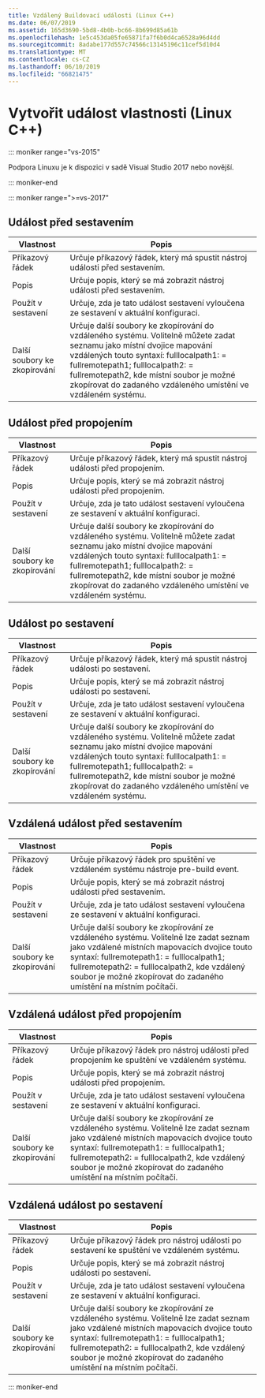 ```yaml
---
title: Vzdálený Buildovací události (Linux C++)
ms.date: 06/07/2019
ms.assetid: 165d3690-5bd8-4b0b-bc66-8b699d85a61b
ms.openlocfilehash: 1e5c453da05fe65871fa7f6b0d4ca6528a96d4dd
ms.sourcegitcommit: 8adabe177d557c74566c13145196c11cef5d10d4
ms.translationtype: MT
ms.contentlocale: cs-CZ
ms.lasthandoff: 06/10/2019
ms.locfileid: "66821475"
---
```

# <a name="build-event-properties-linux-c"></a>Vytvořit událost vlastnosti (Linux C++)

::: moniker range="vs-2015"

Podpora Linuxu je k dispozici v sadě Visual Studio 2017 nebo novější.

::: moniker-end

::: moniker range=">=vs-2017"

## <a name="pre-build-event"></a>Událost před sestavením

Vlastnost | Popis
--- | ---
Příkazový řádek | Určuje příkazový řádek, který má spustit nástroj události před sestavením.
Popis | Určuje popis, který se má zobrazit nástroj události před sestavením.
Použít v sestavení | Určuje, zda je tato událost sestavení vyloučena ze sestavení v aktuální konfiguraci.
Další soubory ke zkopírování | Určuje další soubory ke zkopírování do vzdáleného systému. Volitelně můžete zadat seznamu jako místní dvojice mapování vzdálených touto syntaxí: fulllocalpath1: = fullremotepath1; fulllocalpath2: = fullremotepath2, kde místní soubor je možné zkopírovat do zadaného vzdáleného umístění ve vzdáleném systému.

## <a name="pre-link-event"></a>Událost před propojením

Vlastnost | Popis
--- | ---
Příkazový řádek | Určuje příkazový řádek, který má spustit nástroj události před propojením.
Popis | Určuje popis, který se má zobrazit nástroj události před propojením.
Použít v sestavení | Určuje, zda je tato událost sestavení vyloučena ze sestavení v aktuální konfiguraci.
Další soubory ke zkopírování | Určuje další soubory ke zkopírování do vzdáleného systému. Volitelně můžete zadat seznamu jako místní dvojice mapování vzdálených touto syntaxí: fulllocalpath1: = fullremotepath1; fulllocalpath2: = fullremotepath2, kde místní soubor je možné zkopírovat do zadaného vzdáleného umístění ve vzdáleném systému.

## <a name="post-build-event"></a>Událost po sestavení

Vlastnost | Popis
--- | ---
Příkazový řádek | Určuje příkazový řádek, který má spustit nástroj události po sestavení.
Popis | Určuje popis, který se má zobrazit nástroj události po sestavení.
Použít v sestavení | Určuje, zda je tato událost sestavení vyloučena ze sestavení v aktuální konfiguraci.
Další soubory ke zkopírování | Určuje další soubory ke zkopírování do vzdáleného systému. Volitelně můžete zadat seznamu jako místní dvojice mapování vzdálených touto syntaxí: fulllocalpath1: = fullremotepath1; fulllocalpath2: = fullremotepath2, kde místní soubor je možné zkopírovat do zadaného vzdáleného umístění ve vzdáleném systému.

## <a name="remote-pre-build-event"></a>Vzdálená událost před sestavením

Vlastnost | Popis
--- | ---
Příkazový řádek | Určuje příkazový řádek pro spuštění ve vzdáleném systému nástroje pre-build event.
Popis | Určuje popis, který se má zobrazit nástroj události před sestavením.
Použít v sestavení | Určuje, zda je tato událost sestavení vyloučena ze sestavení v aktuální konfiguraci.
Další soubory ke zkopírování | Určuje další soubory ke zkopírování ze vzdáleného systému. Volitelně lze zadat seznam jako vzdálené místních mapovacích dvojice touto syntaxí: fullremotepath1: = fulllocalpath1; fullremotepath2: = fulllocalpath2, kde vzdálený soubor je možné zkopírovat do zadaného umístění na místním počítači.

## <a name="remote-pre-link-event"></a>Vzdálená událost před propojením

Vlastnost | Popis
--- | ---
Příkazový řádek | Určuje příkazový řádek pro nástroj události před propojením ke spuštění ve vzdáleném systému.
Popis | Určuje popis, který se má zobrazit nástroj události před propojením.
Použít v sestavení | Určuje, zda je tato událost sestavení vyloučena ze sestavení v aktuální konfiguraci.
Další soubory ke zkopírování | Určuje další soubory ke zkopírování ze vzdáleného systému. Volitelně lze zadat seznam jako vzdálené místních mapovacích dvojice touto syntaxí: fullremotepath1: = fulllocalpath1; fullremotepath2: = fulllocalpath2, kde vzdálený soubor je možné zkopírovat do zadaného umístění na místním počítači.

## <a name="remote-post-build-event"></a>Vzdálená událost po sestavení

Vlastnost | Popis
--- | ---
Příkazový řádek | Určuje příkazový řádek pro nástroj události po sestavení ke spuštění ve vzdáleném systému.
Popis | Určuje popis, který se má zobrazit nástroj události po sestavení.
Použít v sestavení | Určuje, zda je tato událost sestavení vyloučena ze sestavení v aktuální konfiguraci.
Další soubory ke zkopírování | Určuje další soubory ke zkopírování ze vzdáleného systému. Volitelně lze zadat seznam jako vzdálené místních mapovacích dvojice touto syntaxí: fullremotepath1: = fulllocalpath1; fullremotepath2: = fulllocalpath2, kde vzdálený soubor je možné zkopírovat do zadaného umístění na místním počítači.

::: moniker-end


